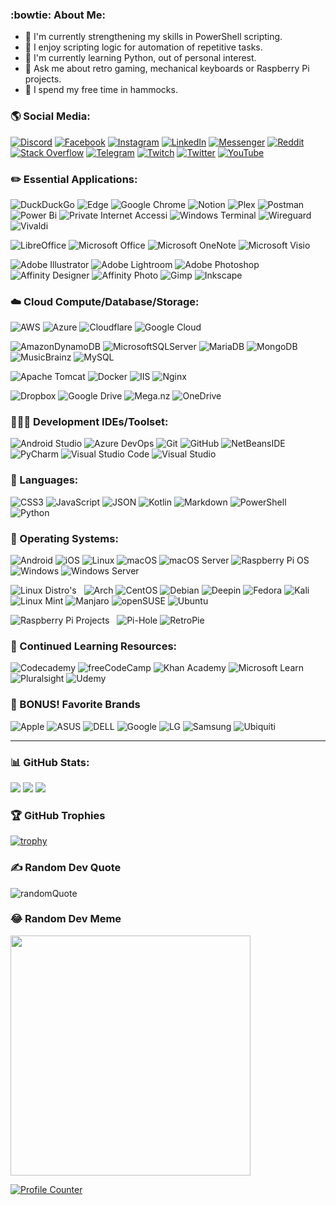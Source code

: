 <!--
**jutgreen/jutgreen** is a ✨ _special_ ✨ repository because its `README.md` (this file) appears on your GitHub profile.
Here are some ideas to get you started:
- 🔭 I’m currently working on ...
- 🌱 I’m currently learning ...
- 👯 I’m looking to collaborate on ...
- 🤔 I’m looking for help with ...
- 💬 Ask me about ...
- 📫 How to reach me: ...
- 😄 Pronouns: ...
- ⚡ Fun fact: ... 
-->
### :bowtie: About Me:
- 📜 I'm currently strengthening my skills in PowerShell scripting.
- 🤖 I enjoy scripting logic for automation of repetitive tasks.
- 🧐 I'm currently learning Python, out of personal interest.
- 💬 Ask me about retro gaming, mechanical keyboards or Raspberry Pi projects.
- 🌴 I spend my free time in hammocks.

### 🌎 Social Media:
[![Discord](https://img.shields.io/badge/Discord-%237289DA.svg?logo=discord&logoColor=white)](htttps://discord.gg/EGtf7yzX)
[![Facebook](https://img.shields.io/badge/Facebook-%231877F2.svg?logo=Facebook&logoColor=white)](https://facebook.com/jutgreen)
[![Instagram](https://img.shields.io/badge/Instagram-%23E4405F.svg?logo=Instagram&logoColor=white)](https://instagram.com/jutgreen)
[![LinkedIn](https://img.shields.io/badge/LinkedIn-%230077B5.svg?logo=linkedin&logoColor=white)](https://linkedin.com/in/jutgreen)
[![Messenger](https://img.shields.io/badge/Messenger-00B2FF?logo=messenger&logoColor=white)](https://www.messenger.com/t/jutgreen/)
[![Reddit](https://img.shields.io/badge/Reddit-%23FF4500.svg?logo=Reddit&logoColor=white)](https://reddit.com/user/jutgreen)
[![Stack Overflow](https://img.shields.io/badge/-Stackoverflow-FE7A16?logo=stack-overflow&logoColor=white)](https://stackoverflow.com/users/jutgreen)
[![Telegram](https://img.shields.io/badge/Telegram-2CA5E0?logo=telegram&logoColor=white)](https://t.me/jutgreen)
[![Twitch](https://img.shields.io/badge/Twitch-%239146FF.svg?logo=Twitch&logoColor=white)](https://twitch.tv/jutgreen)
[![Twitter](https://img.shields.io/badge/Twitter-%231DA1F2.svg?logo=Twitter&logoColor=white)](https://twitter.com/jutgreen)
[![YouTube](https://img.shields.io/badge/YouTube-%23FF0000.svg?logo=YouTube&logoColor=white)](https://youtube.com/c/jutgreen)

### ✏️ Essential Applications:
![DuckDuckGo](https://img.shields.io/badge/DuckDuckGo-DE5833?style=flat&logo=DuckDuckGo&logoColor=white)
![Edge](https://img.shields.io/badge/Edge-0078D7?style=flat&logo=Microsoft-edge&logoColor=white)
![Google Chrome](https://img.shields.io/badge/Google%20Chrome-4285F4?style=flat&logo=GoogleChrome&logoColor=white)
![Notion](https://img.shields.io/badge/Notion-%23000000.svg?style=flat&logo=notion&logoColor=white)
![Plex](https://img.shields.io/badge/plex-%23E5A00D.svg?style=flat&logo=plex&logoColor=white)
![Postman](https://img.shields.io/badge/Postman-FF6C37?style=flat&logo=postman&logoColor=white)
![Power Bi](https://img.shields.io/badge/Power_Bi-F2C811?style=flat&logo=powerbi&logoColor=black)
![Private Internet Accessi](https://img.shields.io/badge/Private_Internet_Access-67a94e?style=flat&logo=privateinternetaccess&logoColor=white)
![Windows Terminal](https://img.shields.io/badge/Windows%20Terminalt-%234D4D4D.svg?style=flat&logo=windows-terminal&logoColor=white)
![Wireguard](https://img.shields.io/badge/WireGuard-%2388171A.svg?style=flat&logo=wireguard&logoColor=white)
![Vivaldi](https://img.shields.io/badge/Vivaldi-EF3939?style=flat&logo=Vivaldi&logoColor=white)

![LibreOffice](https://img.shields.io/badge/LibreOffice-%2318A303?style=flat&logo=LibreOffice&logoColor=white)
![Microsoft Office](https://img.shields.io/badge/Microsoft_Office-D83B01?style=flat&logo=microsoft-office&logoColor=white)
![Microsoft OneNote](https://img.shields.io/badge/Microsoft_OneNote-7024a9?style=flat&logo=microsoftonenote&logoColor=white)
![Microsoft Visio](https://img.shields.io/badge/Microsoft_Visio-3955A3?style=flat&logo=microsoft-visio&logoColor=white)

![Adobe Illustrator](https://img.shields.io/badge/Adobe_Illustrator-%23FF9A00.svg?style=flat&logo=adobeillustrator&logoColor=white)
![Adobe Lightroom](https://img.shields.io/badge/Adobe_Lightroom-31A8FF.svg?style=flat&logo=Adobe%20Lightroom&logoColor=white)
![Adobe Photoshop](https://img.shields.io/badge/Adobe_Photoshop-%2331A8FF.svg?style=flat&logo=adobephotoshop&logoColor=white)
![Affinity Designer](https://img.shields.io/badge/Affinity_Desginer-%231B72BE.svg?style=flat&logo=affinity-designer&logoColor=white)
![Affinity Photo](https://img.shields.io/badge/Affinity_Photo-%237E4DD2.svg?style=flat&logo=affinity-photo&logoColor=white)
![Gimp](https://img.shields.io/badge/Gimp-657D8B?style=flat&logo=gimp&logoColor=FFFFFF)
![Inkscape](https://img.shields.io/badge/Inkscape-e0e0e0?style=flat&logo=inkscape&logoColor=080A13)

### ☁️ Cloud Compute/Database/Storage:
![AWS](https://img.shields.io/badge/AWS-%23FF9900.svg?style=flat&logo=amazon-aws&logoColor=white)
![Azure](https://img.shields.io/badge/Azure-%230072C6.svg?style=flat&logo=azure-devops&logoColor=white)
![Cloudflare](https://img.shields.io/badge/Cloudflare-F38020?style=flat&logo=Cloudflare&logoColor=white)
![Google Cloud](https://img.shields.io/badge/Google%20Cloud-%234285F4.svg?style=flat&logo=google-cloud&logoColor=white)

![AmazonDynamoDB](https://img.shields.io/badge/Amazon%20DynamoDB-4053D6?style=flat&logo=Amazon%20DynamoDB&logoColor=white)
![MicrosoftSQLServer](https://img.shields.io/badge/Microsoft%20SQL%20Sever-CC2927?style=flat&logo=microsoft%20sql%20server&logoColor=white)
![MariaDB](https://img.shields.io/badge/MariaDB-003545?style=flat&logo=mariadb&logoColor=white)
![MongoDB](https://img.shields.io/badge/MongoDB-%234ea94b.svg?style=flat&logo=mongodb&logoColor=white)
![MusicBrainz](https://img.shields.io/badge/MusicBrainz-EB743B?style=flat&logo=musicbrainz&logoColor=BA478F)
![MySQL](https://img.shields.io/badge/MySQL-%2300f.svg?style=flat&logo=mysql&logoColor=white)

![Apache Tomcat](https://img.shields.io/badge/Apache_Tomcat-%23F8DC75.svg?style=flat&logo=apache-tomcat&logoColor=black)
![Docker](https://img.shields.io/badge/Docker-%230db7ed.svg?style=flat&logo=docker&logoColor=white)
![IIS](https://img.shields.io/badge/IIS-4ca4ed?style=flat&logo=windows&logoColor=white)
![Nginx](https://img.shields.io/badge/NGINX-%23009639.svg?style=flat&logo=nginx&logoColor=white)

![Dropbox](https://img.shields.io/badge/Dropbox-%233B4D98.svg?style=flat&logo=Dropbox&logoColor=white)
![Google Drive](https://img.shields.io/badge/Google%20Drive-4285F4?style=flat&logo=googledrive&logoColor=white)
![Mega.nz](https://img.shields.io/badge/Mega-%23D90007.svg?style=flat&logo=Mega&logoColor=white)
![OneDrive](https://img.shields.io/badge/OneDrive-0078D4.svg?style=flat&logo=microsoftonedrive&logoColor=white)

### 👨🏻‍💻 Development IDEs/Toolset:
![Android Studio](https://img.shields.io/badge/Android%20Studio-6adc84.svg?style=flat&logo=android-studio&logoColor=white)
![Azure DevOps](https://img.shields.io/badge/Azure_DevOps-4c72e1.svg?style=flat&logo=azuredevops&logoColor=white)
![Git](https://img.shields.io/badge/git-%23F05033.svg?style=flat&logo=git&logoColor=white)
![GitHub](https://img.shields.io/badge/github-%23121011.svg?style=flat&logo=github&logoColor=white)
![NetBeansIDE](https://img.shields.io/badge/NetBeansIDE-1B6AC6.svg?style=flat&logo=apache-netbeans-ide&logoColor=white)
![PyCharm](https://img.shields.io/badge/PyCharm-143?style=flat&logo=pycharm&logoColor=black&color=black&labelColor=green)
![Visual Studio Code](https://img.shields.io/badge/Visual%20Studio%20Code-0078d7.svg?style=flat&logo=visual-studio-code&logoColor=white)
![Visual Studio](https://img.shields.io/badge/Visual%20Studio-5C2D91.svg?style=flat&logo=visual-studio&logoColor=white)

### 🔣 Languages:
![CSS3](https://img.shields.io/badge/CSS3-%231572B6.svg?style=flat&logo=css3&logoColor=white)
![JavaScript](https://img.shields.io/badge/JavaScript-%23323330.svg?style=flat&logo=javascript&logoColor=%23F7DF1E)
![JSON](https://img.shields.io/badge/JSON-252525?style=flat&logo=json&logoColor=555555)
![Kotlin](https://img.shields.io/badge/Kotlin-%230095D5.svg?style=flat&logo=kotlin&logoColor=white)
![Markdown](https://img.shields.io/badge/Markdown-%23000000.svg?style=flat&logo=markdown&logoColor=white)
![PowerShell](https://img.shields.io/badge/PowerShell-%235391FE.svg?style=flat&logo=powershell&logoColor=white)
![Python](https://img.shields.io/badge/Python-3670A0?style=flat&logo=python&logoColor=ffdd54)

### 💾 Operating Systems:
![Android](https://img.shields.io/badge/Android-6adc84?style=flat&logo=android&logoColor=white)
![iOS](https://img.shields.io/badge/iOS-fcfcfc?style=flat&logo=ios&logoColor=4a607a)
![Linux](https://img.shields.io/badge/Linux-FCC624?style=flat&logo=linux&logoColor=black)
![macOS](https://img.shields.io/badge/macOS-942abb?style=flat&logo=macos&logoColor=F0F0F0)
![macOS Server](https://img.shields.io/badge/macOS_Server-000000?style=flat&logo=macos&logoColor=F0F0F0)
![Raspberry Pi OS](https://img.shields.io/badge/-Raspberry_Pi_OS-C51A4A?style=flat&logo=Raspberry-Pi)
![Windows](https://img.shields.io/badge/Windows-0078D6?style=flat&logo=windows&logoColor=white)
![Windows Server](https://img.shields.io/badge/Windows_Server-e1582b?style=flat&logo=windows&logoColor=white)

![Linux Distro's](https://img.shields.io/badge/Linux_Distro's-FCC624?style=flat&logo=linux&logoColor=black) &nbsp;
![Arch](https://img.shields.io/badge/Arch%20Linux-1793D1?logo=arch-linux&logoColor=fff&style=flat)
![CentOS](https://img.shields.io/badge/CentOS-002260?style=flat&logo=centos&logoColor=F0F0F0)
![Debian](https://img.shields.io/badge/Debian-D70A53?style=flat&logo=debian&logoColor=white)
![Deepin](https://img.shields.io/badge/Deepin-007CFF?style=flat&logo=deepin&logoColor=white)
![Fedora](https://img.shields.io/badge/Fedora-294172?style=flat&logo=fedora&logoColor=white)
![Kali](https://img.shields.io/badge/Kali-268BEE?style=flat&logo=kalilinux&logoColor=white)
![Linux Mint](https://img.shields.io/badge/Linux%20Mint-87CF3E?style=flat&logo=Linux%20Mint&logoColor=white)
![Manjaro](https://img.shields.io/badge/Manjaro-35BF5C?style=flat&logo=Manjaro&logoColor=white)
![openSUSE](https://img.shields.io/badge/openSUSE-%2364B345?style=flat&logo=openSUSE&logoColor=white)
![Ubuntu](https://img.shields.io/badge/Ubuntu-E95420?style=flat&logo=ubuntu&logoColor=white)

![Raspberry Pi Projects](https://img.shields.io/badge/-Raspberry_Pi_Projects-C51A4A?style=flat&logo=Raspberry-Pi) &nbsp;
![Pi-Hole](https://img.shields.io/badge/Pi--Hole-%2396060C.svg?style=flat&logo=pi-hole&logoColor=white)
![RetroPie](https://img.shields.io/badge/RetroPie-bb1708?style=flat&logo=retropie)

### 📖 Continued Learning Resources:
![Codecademy](https://img.shields.io/badge/Codecademy-FFF0E5?style=flat&logo=codecademy&logoColor=1F243A)
![freeCodeCamp](https://img.shields.io/badge/freeCodeCamp-%23123.svg?&style=flat&logo=freecodecamp&logoColor=green)
![Khan Academy](https://img.shields.io/badge/KhanAcademy-%2314BF96.svg?style=flat&logo=KhanAcademy&logoColor=white)
![Microsoft Learn](https://img.shields.io/badge/Microsoft_Learn-258ffa?style=flat&logo=microsoft&logoColor=white)
![Pluralsight](https://img.shields.io/badge/Pluralsight-EE3057?style=flat&logo=pluralsight&logoColor=white)
![Udemy](https://img.shields.io/badge/Udemy-A435F0?style=flat&logo=Udemy&logoColor=white)

### 🎩 BONUS! Favorite Brands
![Apple](https://img.shields.io/badge/Apple-%23000000.svg?style=flat&logo=apple&logoColor=white)
![ASUS](https://img.shields.io/badge/ASUS-000080.svg?style=flat&logo=asus&logoColor=white)
![DELL](https://img.shields.io/badge/DELL-387db7.svg?style=flat&logo=dell&logoColor=white)
![Google](https://img.shields.io/badge/Google-4285F4?style=flat&logo=google&logoColor=white)
![LG](https://img.shields.io/badge/LG-a50034.svg?style=flat&logo=lg&logoColor=white)
![Samsung](https://img.shields.io/badge/Samsung-%231428A0.svg?style=flat&logo=samsung&logoColor=white)
![Ubiquiti](https://img.shields.io/badge/Ubiquiti-%230559C9.svg?style=flat&logo=ubiquiti&logoColor=white)

---

### 📊 GitHub Stats:
![](https://github-readme-stats.vercel.app/api?username=jutgreen&theme=tokyonight&hide_border=false&include_all_commits=false&count_private=false)
![](https://github-readme-streak-stats.herokuapp.com/?user=jutgreen&theme=tokyonight&hide_border=false)
![](https://github-readme-stats.vercel.app/api/top-langs/?username=jutgreen&theme=tokyonight&hide_border=false&include_all_commits=false&count_private=false&layout=compact)

### 🏆 GitHub Trophies
[![trophy](https://github-profile-trophy.vercel.app/?username=jutgreen&theme=tokyonight&no-bg=false&no-frame=false&margin-w=15&margin-h=15&column=-1)](https://github.com/ryo-ma/github-profile-trophy)

### ✍️ Random Dev Quote
![randomQuote](https://quotes-github-readme.vercel.app/api?type=horizontal&theme=tokyonight)

### 😂 Random Dev Meme
<img src="https://random-memer.herokuapp.com/" width="384px"/>

[![Profile Counter](https://visitcount.itsvg.in/api?id=jutgreen&label=Profile%20Views&pretty=true)](https://visitcount.itsvg.in)
<!--
# possible future additions
🌐 Social Media:
![Google Meet](https://img.shields.io/badge/Google%20Meet-00897B?logo=google-meet&logoColor=white)
[![Medium](https://img.shields.io/badge/Medium-12100E?logo=medium&logoColor=white)](https://medium.com/@jutgreen)
✏️ Essential Applications:
![Wiki.js](https://img.shields.io/badge/wiki.js-%231976D2.svg?style=for-the-badge&logo=wikidotjs&logoColor=white)
emojiKeepers: 🌱 📎
-->
